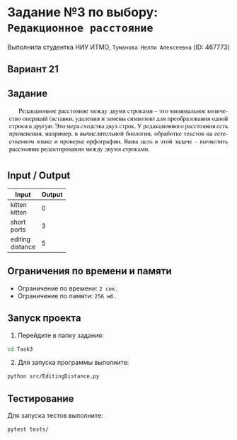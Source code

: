 # Задание №3 по выбору: `Редакционное расстояние`
Выполнила студентка НИУ ИТМО, `Туманова Нелли Алексеевна` (ID: 467773)

## Вариант 21

## Задание 
![img.png](task.png)

## Input / Output 

| Input                | Output |
|----------------------|--------|
| kitten<br/>kitten    | 0      |
| short<br/>ports      | 3      |
| editing<br/>distance | 5      |

## Ограничения по времени и памяти

- Ограничение по времени: `2 сек.`
- Ограничение по памяти: `256 мб.`


## Запуск проекта
1. Перейдите в папку задания:
```bash
cd Task3
```

2. Для запуска программы выполните:
```bash
python src/EditingDistance.py
```

## Тестирование
Для запуска тестов выполните:
```bash
pytest tests/
```